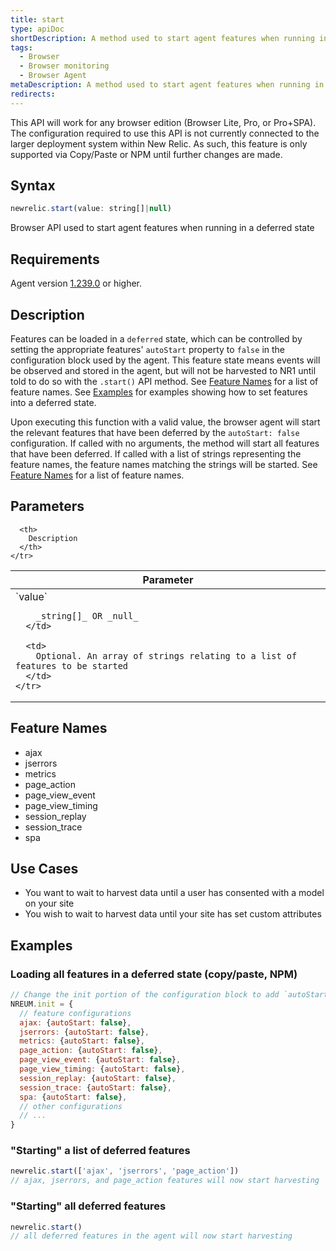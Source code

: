 ```yaml
---
title: start
type: apiDoc
shortDescription: A method used to start agent features when running in a deferred state
tags:
  - Browser
  - Browser monitoring
  - Browser Agent
metaDescription: A method used to start agent features when running in a deferred state
redirects:
---
```


<Callout variant="important">
This API will work for any browser edition (Browser Lite, Pro, or Pro+SPA). The configuration required to use this API is not currently connected to the larger deployment system within New Relic.  As such, this feature is only supported via Copy/Paste or NPM until further changes are made.
</Callout>  



## Syntax

```js
newrelic.start(value: string[]|null)
```

Browser API used to start agent features when running in a deferred state

## Requirements

Agent version [1.239.0](/docs/release-notes/new-relic-browser-release-notes/browser-agent-release-notes) or higher.



## Description

Features can be loaded in a `deferred` state, which can be controlled by setting the appropriate features' `autoStart` property to `false` in the configuration block used by the agent. This feature state means events will be observed and stored in the agent, but will not be harvested to NR1 until told to do so with the `.start()` API method. See [Feature Names]('#feature-names') for a list of feature names. See [Examples]('#examples') for examples showing how to set features into a deferred state.

Upon executing this function with a valid value, the browser agent will start the relevant features that have been deferred by the `autoStart: false` configuration. If called with no arguments, the method will start all features that have been deferred.
If called with a list of strings representing the feature names, the feature names matching the strings will be started.  See [Feature Names]('#feature-names') for a list of feature names.

## Parameters

<table>
  <thead>
    <tr>
      <th width="25%">
        Parameter
      </th>

      <th>
        Description
      </th>
    </tr>
  </thead>

  <tbody>
    <tr>
      <td>
        `value`

        _string[]_ OR _null_
      </td>

      <td>
        Optional. An array of strings relating to a list of features to be started
      </td>
    </tr>
  </tbody>
</table>

## Feature Names
* ajax
* jserrors
* metrics
* page_action
* page_view_event
* page_view_timing
* session_replay
* session_trace
* spa

## Use Cases
* You want to wait to harvest data until a user has consented with a model on your site
* You wish to wait to harvest data until your site has set custom attributes

## Examples

### Loading all features in a deferred state (copy/paste, NPM)
```js
// Change the init portion of the configuration block to add `autoStart: false` to any features desired to load in a deferred state
NREUM.init = {
  // feature configurations
  ajax: {autoStart: false},
  jserrors: {autoStart: false},
  metrics: {autoStart: false},
  page_action: {autoStart: false},
  page_view_event: {autoStart: false},
  page_view_timing: {autoStart: false},
  session_replay: {autoStart: false},
  session_trace: {autoStart: false},
  spa: {autoStart: false},
  // other configurations
  // ...
}
```

### "Starting" a list of deferred features

```js
newrelic.start(['ajax', 'jserrors', 'page_action'])
// ajax, jserrors, and page_action features will now start harvesting
```

### "Starting" all deferred features

```js
newrelic.start()
// all deferred features in the agent will now start harvesting
```

